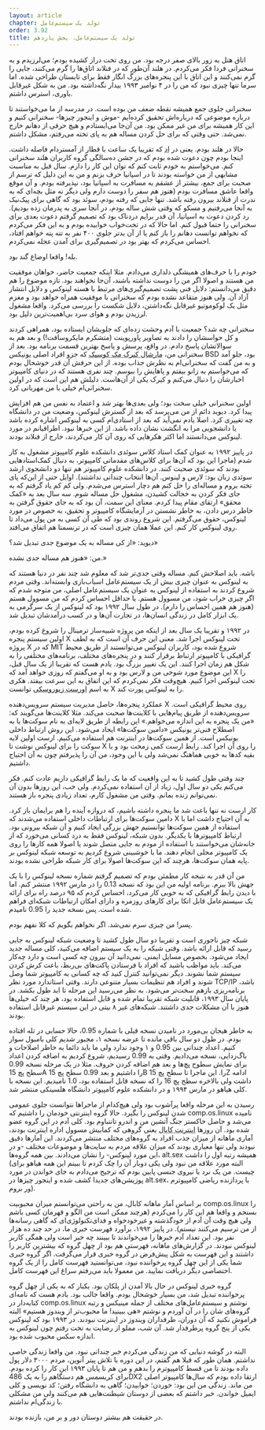```yaml
---
layout: article
chapter: تولد یک سیستم‌عامل
order: 3.92
title: تولد یک سیستم‌عامل، بخش یازدهم
---
```





اتاق هتل به زور بالای صفر درجه بود. من روی تخت دراز کشیده بودم؛ می‌لرزیدم و به سخنرانی فردا فکر می‌کردم. در هلند آن‌طور که در فنلاند اتاق‌ها را گرم می‌کنند، جایی را گرم نمی‌کنند و این اتاق با این پنجره‌های بزرگ انگار فقط برای تابستان طراحی شده. اما سرما تنها چیزی نبود که من را در ۴ نوامبر ۱۹۹۳ بیدار نگه‌داشته بود. من به شکل غیرقابل باوری، استرس داشتم.

سخنرانی جلوی جمع همیشه نقطه ضعف من بوده است. در مدرسه از ما می‌خواستند تا درباره موضوعی که درباره‌اش تحقیق کرده‌ایم -موش و اینجور چیزها- سخنرانی کنیم و این‌‌ کار همیشه برای من غیر ممکن بود. من آن‌جا می‌ایستادم و هیچ حرفی از دهانم خارج نمی‌شد. حتی وقتی که برای حل کردن مساله هم به پای تخته می‌رفتم، مشکل داشتم. 

حالا در هلند بودم. یعنی در <abbr title="Ede">اد</abbr > که تقریبا یک ساعت با قطار از آمستردام فاصله داشت. اینجا بودم چون دعوت شده بودم که در جشن ده‌سالگی گروه کاربران هلند سخنرانی کنم. می‌خواستم به خودم ثابت کنم که توان این کار را دارم. سال قبل به مناسبت مشابهی از من خواسته بودند تا در اسپانیا حرف بزنم و من به این دلیل که ترسم از صحبت برای جمع، بیشتر از عشقم به مسافرت به اسپانیا بود، نپذیرفته بودم. و آن موقع واقعا عاشق مسافرت بودم (هنوز هم سفر را دوست دارم ولی دیگر نه مثل بچه‌‌ای که به ندرت از فنلاند بیرون رفته باشد. تنها جایی که رفته بودم، سوئد بود که گاهی برای پیک‌نیک به آنجا می‌رفتیم و مسکو که وقتی شش ساله بودم، در آنجا سری به پدرمان زده بودیم). رد کردن دعوت به اسپانیا، آن قدر برایم دردناک بود که تصمیم گرفتم دعوت بعدی برای سخنرانی را حتما قبول کنم. اما حالا که در تخت‌خواب خوابیده بودم و به این فکر می‌کردم که نخواهم توانست دهانم را باز کنم یا از آن بدتر جلوی ۴۰۰ نفر به تته پته خواهم افتاد، احساس می‌کردم که بهتر بود در تصمیم‌گیری برای آمدن عجله نمی‌کردم. 

بله! واقعا اوضاع گند بود.

خودم را با حرف‌های همیشگی دلداری می‌دادم. مثلا اینکه جمعیت حاضر، خواهان موفقیت من هستند و اصولا اگر من را دوست نداشته باشند، آن‌جا نخواهند بود. تازه موضوع را هم دقیق می‌دانستم: دلایل فنی پشت تصمیم‌گیری‌های مرتبط با هسته لینوکس و دلایل انتشار آزاد آن. ولی هنوز متقاعد نشده بودم که سخنرانی با موفقیت همراه خواهد بود و مغزم مثل یک لوکوموتیو غیرقابل نگه‌داشتن، دلایل شکست را بررسی می‌کرد. واقعا مشغول لرزیدن بودم و هوای سرد بی‌اهمیت‌ترین دلیل بود. 

سخنرانی چه شد؟ جمعیت با آدم وحشت زده‌ای که جلویشان ایستاده بود، همراهی کردند و کل حواسشان را دادند به تصاویر پاورپوینت (متشکرم مایکروسافت!) و بعد هم به سوالاتشان پاسخ دادم. در واقع، پرسش و پاسخ بهترین قسمت برنامه بود. بعد از سخنرانی من، <abbr title="Marshall Kirk McKusik">مارشال کیرک مک کوسیک</abbr > که جزو افراد اصلی یونیکس BSD بود، جلو آمد و به من گفت که سخنرانی‌ام به نظرش جذاب بوده. از این حرفش آن قدر خوشحال بودم که می‌خواستم به زانو بیفتم و پاهایش را ببوسم. چند نفری هستند که در دنیای کامپیوتر اخبارشان را دنبال می‌کنم و کیرک یکی از آن‌هاست. دلیلش هم این است که در اولین سخنرانی‌ام خیلی با من مهربانی کرد. 

اولین سخنرانی خیلی سخت بود؛ ولی بعدی‌ها بهتر شد و اعتماد به نفس من هم افزایش پیدا کرد. دیوید دائم از من می‌پرسد که بعد از گسترش لینوکس، وضعیت من در دانشگاه چه تغییری کرد. اصلا یادم نمی‌آید که بعد از استادی‌ام کسی به لینوکس اشاره کرده باشد یا دانشجویی مرا به انگشت نشان داده باشد. از این خبرها نبود. اطرافیانم در مورد لینوکس می‌دانستند اما اکثر هکرهایی که روی آن کار می‌کردند، خارج از فنلاند بودند. 

در پاییز ۱۹۹۲ به عنوان کمک استاد کلاس سوئدی دانشکده علوم کامپیوتر مشغول به کار شدم (ماجرا این بود که آن‌‌ها برای کلاس‌های مقدماتی کامپیوتر، به دنبال کمک‌استادهایی بودند که سوئدی صحبت کنند. در دانشکده علوم کامپیوتر هم تنها دو دانشجوی ارشد سوئدی زبان بود: لارس و لینوس. آن‌ها انتخاب چندانی نداشتند). اوایل حتی از این‌که پای تخته بروم و مساله‌ای را حل کنم هم دچار استرس می‌شدم. ولی کم کم یاد گرفتم که به جای فکر کردن به خجالت کشیدن، مشغول حل مساله شوم. سه سال بعد به «کمک محقق» ارتقای مقام پیدا کردم. معنای این سمت، آن بود که به جای حقوق گرفتن به خاطر درس دادن، به خاطر نشستن در آزمایشگاه کامپیوتر و تحقیق، به خصوص در مورد لینوکس، حقوق می‌گرفتم. این شروع روندی بود که طی آن کسی به من پول می‌داد تا روی لینوکس کار کنم. این عملا همان چیزی است که در ترنسمتا هم اتفاق می‌افتد.

دیوید: «از کی مساله به یک موضوع جدی تبدیل شد؟»

من: «هنوز هم مساله جدی نشده.»

باشه. باید اصلاحش کنم. مساله وقتی جدی‌تر شد که معلوم شد چند نفر در دنیا هستند که به لینوکس به عنوان چیزی بیش از یک سیستم‌عامل اسباب‌بازی وابسته‌اند. وقتی مردم شروع کردند به استفاده از لینوکس به عنوان یک سیستم‌عامل اصلی، من متوجه شدم که اگر چیزی خراب شود، من مسوول هستم. یا حداقل احساس کردم که من مسوول هستم (هنوز هم همین احساس را دارم). در طول سال ۱۹۹۲ بود که لینوکس از یک سرگرمی به یک ابزار کامل در زندگی انسان‌ها، در تجارت آن‌ها و در کسب درآمدشان تبدیل شد. 

در ۱۹۹۲ و تقریبا یک سال بعد از اینکه من پروژه شبیه‌ساز ترمینال را شروع کرده بودم، اولین سیستم  پنجره X تحت لینوکس اجرا شد. معنی این حرف آن است که به لطف پروژه X که در MIT شروع شده بود، کاربران لینوکس می‌توانستند از طریق محیط گرافیکی با کامپیوتر ارتباط برقرار کنند و در پنجره‌های مختلف، برنامه‌های مختلفی را به شکل هم زمان اجرا کنند. این یک تغییر بزرگ بود. یادم هست که تقریبا از یک سال قبل، این موضوع مورد شوخی من و لارس بود و به او می‌گفتم که روزی خواهد آمد که X را تحت لینوکس اجرا کنیم. هیچ‌وقت فکر نمی‌کردم که این اتفاق به این سرعت بیفتد. هکری به اسم <abbr title="Orest Zborowski">اورست زبوروسکی</abbr > توانست X را به لینوکس پورت کند.

عملکرد پنجره‌ها، حاصل مدیریت سیستم سرویس‌دهنده X روی محیط گرافیکی است. سرویس‌دهنده از طریق پیام‌هایی با کلاینت‌ها صحبت می‌کند. مثلا کلاینت‌ها می‌گویند که: «من یک پنجره به این اندازه می‌خواهم.» این رابطه از طریق لایه‌ای به نام سوکت‌ها یا به اصطلاح فنی‌تر یونیکس «دامین سوکت‌ها» ایجاد می‌شود. این روش ارتباط داخلی یونیکس است. از همین سوکت‌ها در اینترنت هم استفاده می‌کنیم. ارست اولین لایه سوکت را برای لینوکس نوشت تا X را روی آن اجرا کند. رابط ارست کمی زمخت بود و با بقیه کدها به خوبی هماهنگ نمی‌شد ولی با این وجود، من آن را پذیرفتم چون به آن احتیاج داشتیم. 

چند وقتی طول کشید تا به این واقعیت که ما یک رابط گرافیکی داریم عادت کنم. فکر می‌کنم یکی دو سال اول، زیاد از آن استفاده نمی‌کردم. ولی خب، این روزها بدون آن نمی‌توانم زنده بمانم. وقتی من مشغول کارم، تعداد زیادی پنجره باز هستند. 

کار ارست نه تنها باعث شد ما پنجره داشته باشیم، که دروازه آینده را هم برایمان باز کرد. دامین سوکت‌ها برای ارتباطات داخلی استفاده می‌شدند که X به آن احتیاج داشت اما با استفاده از همین سوکت‌ها توانستیم جهش بزرگی ایجاد کنیم و آن شبکه بیرونی بود. ارتباط کامپیوترها با یکدیگر. بدون شبکه، لینوکس فقط به درد کسانی می‌خورد که از خانه‌شان می‌خواستند با استفاده از مودم به جایی متصل شوند یا اصولا همه کارها را روی یک کامپیوتر محلی انجام دهند. ما با خوشبینی شروع کردیم به توسعه شبکه لینوکس بر پایه همان سوکت‌ها، هرچند که این سوکت‌ها اصولا برای کار شبکه طراحی نشده بودند. 

من آن قدر به نتیجه کار مطمئن بودم که تصمیم گرفتم شماره نسخه لینوکس را با یک جهش بالا ببرم. برنامه اولیه من این بود که نسخه 0.13 را در مارس ۱۹۹۲ منتشر کنم. اما با دیدن رابط گرافیکی که به خوبی کار می‌کرد،  احساس کردم که ۹۵ درصد راه برای ارائه یک سیستم‌عامل قابل اتکا برای کارهای روزمره و دارای امکان ارتباطات شبکه‌ای فراهم شده است. پس نسخه جدید را 0.95 نامیدم. 

پسر! من چیزی سرم نمی‌شد. اگر نخواهم بگویم که کلا نفهم بودم. 

شبکه چیز ناجوری است و تقریبا دو سال طول کشید تا وضعیت شبکه لینوکس به جایی رسید که قابل ارائه باشد. وقتی شبکه را به یک سیستم اضافه می‌کنید، کلی مساله جدید ایجاد می‌شود. بخصوص مسایل ایمنی. نمی‌دانید آن بیرون چه کسی است و دارد چه‌کار می‌کند. باید مواظب باشید که افراد با فرستادن پاکت‌های بی‌ربط، باعث کرش کردن سیستم شما نشوند. دیگر نمی‌توانید کنترل کنید که چه کسانی به کامپیوتر شما وصل شوند و افراد هم تنظیمات بسیار متنوعی دارند. وقتی استاندارد مورد نظر TCP/IP باشد، برنامه‌ریزی بازهم سخت‌تر می‌شود. به نظر می‌رسید این مرحله تا ابد طول بکشد. در پایان سال ۱۹۹۳، قابلیت شبکه تقریبا تمام شده و قابل استفاده بود، هر چند که خیلی‌ها هنوز با آن مشکلات جدی داشتند. شبکه‌های غیر ۸ بیتی در این سیستم غیرقابل استفاده بودند. 

به خاطر هیجان بی‌مورد در نامیدن نسخه قبلی با شماره 0.95، حالا حسابی در تله افتاده بودم. در طول دو سال باقی مانده تا عرضه نسخه ۱، مجبور شدیم کلی بامبول سوار کنیم. اعداد چندانی بین 0.95 و ۱ وجود ندارد ولی ما باید دائما به خاطر اصلاحات و باگ‌زدایی، نسخه می‌دادیم. وقتی به 0.99 رسیدیم، شروع کردیم به اضافه کردن اعداد برای نمایش سطوح پچ‌ها و بعد هم اضافه کردن حروف. مثلا در یک مرحله نسخه 0.99 سطح پچ 15A را داشتیم و بعد 0.99 سطح پچ 15B را. این ماجرا تا سطح پچ 15Z ادامه داشت ولی بالاخره سطح پچ 16 را که نسخه قابل استفاده بود، 1.0 نامیدیم. این نسخه با کلی هیاهو در مارس ۱۹۹۴ و در دانشکده علوم کامپیوتر دانشگاه هلسینکی منتشر شد. 

رسیدن به این مرحله واقعا پرآشوب بود ولی هیچ‌کدام از ماجراها نتوانست جلوی عمومی شدن لینوکس را بگیرد. حالا گروه اینترنتی خودمان را داشتیم که comp.os.linux نامیده می‌شد و حاصل خاکستر جنگ آتشین من و اندرو تاننباوم بود. کلی آدم در این گروه عضو شده بود. آن روزها <abbr title="Internet Cabal">اینترنت کابال</abbr > یعنی گروهی که کمابیش مسوول اداره اینترنت بودند، آماری ماهانه از میزان جذب افراد به گروه‌های مختلف منتشر می‌کردند. این آمارها دقیق نبودند ولی تنها معیاری بودند که میزان علاقه مردم به سایت‌ها و موضوعات مختلف -و در این مورد لینوکس- را نشان می‌دادند. بین همه گروه‌ها، alt.sex همیشه رتبه اول را داشت (البته مورد علاقه من نبود ولی یکی دوبار آن را چک کردم تا ببینم این همه هیاهو برای چیست. من یک نرد با نیروی جنسی پایین بودم که ترجیح می‌دادم به جای خواندن در مورد پوزیشن‌های جدیدا کشف شده و اینجور چیزها در alt.sex، با پردازنده ریاضی کامپیوترم ور بروم).

بر اساس آمار ماهانه کابال، من به راحتی می‌توانستم میزان محبوبیت comp.os.linux را بسنجم و واقعا هم این کار را می‌کردم (هرچند ممکن است من الگو و قهرمان کسی باشم ولی هیچ وقت آن آدم از خودگذشته و غیرخودخواه و فدای‌تکنولوژی‌ای که گاهی رسانه‌ها از من ترسیم می‌کنند نیستم). در پاییز ۱۹۹۲، برآورد فهرست خبری ما، در حد چند ده هزار نفر بود. این تعداد آدم خبرها را می‌خواندند تا ببینند چه خبر است ولی همگی کاربر لینوکس نبودند. در گزارش‌های ماهانه، فهرستی هم بود از چهل گروه که بیشترین کاربر را داشتند و این فهرست به شکل پیش‌فرض در گروه خبری قرار می‌گرفت. اگر گروه خبری شما یکی از این چهل گروه پرخواننده نبود، می‌توانستید فهرست کامل را از یک گروه اختصاصی دیگر دریافت نمایید. من معمولا باید می‌رفتم سراغ این فهرست کامل. 

گروه خبری لینوکس در حال بالا آمدن از پلکان بود. یکبار که به یکی از چهل گروه پرخواننده تبدیل شد، من بسیار خوشحال بودم. واقعا جالب بود. یادم هست که نامه‌ای کنایه‌دار در comp.os.linux نوشتم و سیستم‌عامل‌های مختلف از جمله مینیکس و رتبه گروه‌های شان را در آن آوردم و نوشتم «هی ببینید! ما محبوب‌تر از ویندوز هستیم» البته فراموش نکنید که آن دوران، طرفداران ویندوز در اینترنت نبودند. در ۱۹۹۳ بود که لینوکس یکی از پنج گروه پرطرفدار شد. آن شب، مملو از رضایت به تخت رفتم چون لینوکس به اندازه سکس محبوب شده بود. 

البته در گوشه دنیایی که من زندگی می‌کردم خبر چندانی نبود. من واقعا زندگی خاصی نداشتم. همان طور که قبلا هم گفتم، در این دوره با تلاش پیتر آنوین، مردم ۳۰۰۰ دلار پول داده بودند تا من قسط کامپیوترم را بدهم و من هم تا پایان ۱۹۹۳ این کار را کرده بودم. برای کریسمس هم دستگاهم را به یک 486DX2 ارتقا داده بودم که سال‌ها کامپیوتر اصلی من ماند. زندگی من این بود: خوردن؛ خوابیدن؛ گاهی به دانشگاه رفتن؛ کد نویسی و کلی ایمیل خواندن. خبر داشتم که بعضی از دوستان شیطنت‌هایی هم می‌کنند ولی من مشکلی با زندگی‌ام نداشتم.

در حقیقت هم بیشتر دوستان دور و بر من، بازنده بودند. 


